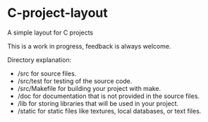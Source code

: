 # C-project-layout
A simple layout for C projects

This is a work in progress, feedback is always welcome.

Directory explanation:
- /src for source files.
- /src/test for testing of the source code.
- /src/Makefile for building your project with make.
- /doc for documentation that is not provided in the source files.
- /lib for storing libraries that will be used in your project.
- /static for static files like textures, local databases, or text files.
